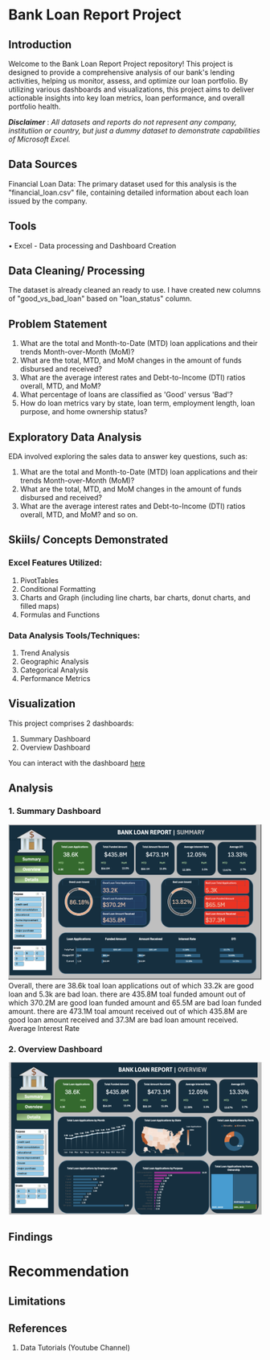 # Bank Loan Report Project

## Introduction
Welcome to the Bank Loan Report Project repository! This project is designed to provide a comprehensive analysis of our bank's lending activities, helping us monitor, assess, and optimize our loan portfolio. By utilizing various dashboards and visualizations, this project aims to deliver actionable insights into key loan metrics, loan performance, and overall portfolio health.

**_Disclaimer_** : _All datasets and reports do not represent any company, institutiion or country, but just a dummy dataset to demonstrate capabilities of Microsoft Excel._

## Data Sources
Financial Loan Data: The primary dataset used for this analysis is the "financial_loan.csv" file, containing detailed information about each loan issued by the company.

## Tools
•	Excel - Data processing and Dashboard Creation

## Data Cleaning/ Processing
The dataset is already cleaned an ready to use. I have created new columns of "good_vs_bad_loan" based on "loan_status" column.


## Problem Statement
1.  What are the total and Month-to-Date (MTD) loan applications and their trends Month-over-Month (MoM)?
2.  What are the total, MTD, and MoM changes in the amount of funds disbursed and received?
3.  What are the average interest rates and Debt-to-Income (DTI) ratios overall, MTD, and MoM?
4.  What percentage of loans are classified as 'Good' versus 'Bad'?
5.  How do loan metrics vary by state, loan term, employment length, loan purpose, and home ownership status?

## Exploratory Data Analysis
EDA involved exploring the sales data to answer key questions, such as:
1.  What are the total and Month-to-Date (MTD) loan applications and their trends Month-over-Month (MoM)?
2.  What are the total, MTD, and MoM changes in the amount of funds disbursed and received?
3.  What are the average interest rates and Debt-to-Income (DTI) ratios overall, MTD, and MoM?
and so on.


## Skiils/ Concepts Demonstrated
### Excel Features Utilized:
1.  PivotTables
2.  Conditional Formatting
3.  Charts and Graph (including line charts, bar charts, donut charts, and filled maps)
4.  Formulas and Functions
   
### Data Analysis Tools/Techniques:
1.  Trend Analysis
2.  Geographic Analysis
3.  Categorical Analysis
4.  Performance Metrics 

## Visualization
This project comprises 2 dashboards:
1.  Summary Dashboard
2.  Overview Dashboard

You can interact with the dashboard [here](https://onedrive.live.com/edit.aspx?resid=810575755AC07AA7!sf2152d39f6a64c7ab9810d4d79e45c7a&migratedtospo=true&wdorigin=OFFICECOM-WEB.START.UPLOAD&wdprevioussessionsrc=HarmonyWeb&wdprevioussession=580c85e9-e916-4f07-84db-ab34cd8274d7&wdenableroaming=1&wdodb=1&wdlcid=en-US&wdhostclicktime=1725948872043&wdredirectionreason=Force_SingleStepBoot&wdinitialsession=2c31532d-96c3-3d23-0f2a-8e925233dfd0&wdrldsc=1&wdrldc=2&wdrldr=InternalError)

## Analysis
### 1.  Summary Dashboard
![](SummaryDashboard.png)
Overall, there are 38.6k toal loan applications out of which 33.2k are good loan and 5.3k are bad loan.
there are 435.8M toal funded amount out of which 370.2M are good loan funded amount and 65.5M are bad loan funded amount.
there are 473.1M toal amount received out of which 435.8M are good loan amount received and 37.3M are bad loan amount received.
Average Interest Rate


### 2.  Overview Dashboard
![](OverviewDashboard.png)

## Findings

# Recommendation

## Limitations

## References
1. Data Tutorials (Youtube Channel)





